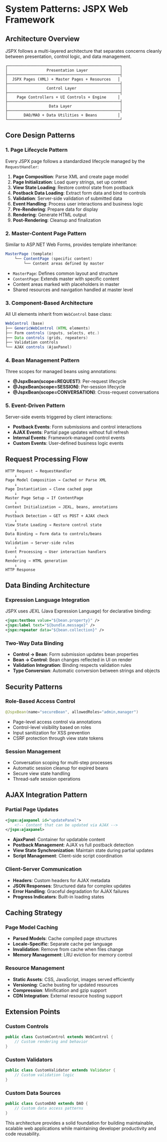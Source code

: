 # System Patterns: JSPX Web Framework

## Architecture Overview
JSPX follows a multi-layered architecture that separates concerns cleanly between presentation, control logic, and data management.

```
┌─────────────────────────────────────────────────┐
│                 Presentation Layer              │
├─────────────────────────────────────────────────┤
│  JSPX Pages (XML) + Master Pages + Resources   │
├─────────────────────────────────────────────────┤
│                 Control Layer                   │
├─────────────────────────────────────────────────┤
│    Page Controllers + UI Controls + Engine     │
├─────────────────────────────────────────────────┤
│                  Data Layer                     │
├─────────────────────────────────────────────────┤
│       DAO/MAO + Data Utilities + Beans         │
└─────────────────────────────────────────────────┘
```

## Core Design Patterns

### 1. Page Lifecycle Pattern
Every JSPX page follows a standardized lifecycle managed by the `RequestHandler`:

1. **Page Composition**: Parse XML and create page model
2. **Page Initialization**: Load query strings, set up context
3. **View State Loading**: Restore control state from postback
4. **Postback Data Loading**: Extract form data and bind to controls
5. **Validation**: Server-side validation of submitted data
6. **Event Handling**: Process user interactions and business logic
7. **Pre-Rendering**: Prepare data for display
8. **Rendering**: Generate HTML output
9. **Post-Rendering**: Cleanup and finalization

### 2. Master-Content Page Pattern
Similar to ASP.NET Web Forms, provides template inheritance:

```java
MasterPage (template)
    └── ContentPage (specific content)
        └── Content areas defined by master
```

- `MasterPage`: Defines common layout and structure
- `ContentPage`: Extends master with specific content
- Content areas marked with placeholders in master
- Shared resources and navigation handled at master level

### 3. Component-Based Architecture
All UI elements inherit from `WebControl` base class:

```java
WebControl (base)
├── GenericWebControl (HTML elements)
├── Form controls (inputs, selects, etc.)
├── Data controls (grids, repeaters)
├── Validation controls
└── AJAX controls (AjaxPanel)
```

### 4. Bean Management Pattern
Three scopes for managed beans using annotations:

- **@JspxBean(scope=REQUEST)**: Per-request lifecycle
- **@JspxBean(scope=SESSION)**: Per-session lifecycle  
- **@JspxBean(scope=CONVERSATION)**: Cross-request conversations

### 5. Event-Driven Pattern
Server-side events triggered by client interactions:

- **Postback Events**: Form submissions and control interactions
- **AJAX Events**: Partial page updates without full refresh
- **Internal Events**: Framework-managed control events
- **Custom Events**: User-defined business logic events

## Request Processing Flow

```
HTTP Request → RequestHandler
    ↓
Page Model Composition → Cached or Parse XML
    ↓
Page Instantiation → Clone cached page
    ↓
Master Page Setup → If ContentPage
    ↓
Context Initialization → JEXL, beans, annotations
    ↓
Postback Detection → GET vs POST + AJAX check
    ↓
View State Loading → Restore control state
    ↓
Data Binding → Form data to controls/beans
    ↓
Validation → Server-side rules
    ↓
Event Processing → User interaction handlers
    ↓
Rendering → HTML generation
    ↓
HTTP Response
```

## Data Binding Architecture

### Expression Language Integration
JSPX uses JEXL (Java Expression Language) for declarative binding:

```xml
<jspx:textbox value="${bean.property}" />
<jspx:label text="${bundle.message}" />
<jspx:repeater data="${bean.collection}" />
```

### Two-Way Data Binding
- **Control → Bean**: Form submission updates bean properties
- **Bean → Control**: Bean changes reflected in UI on render
- **Validation Integration**: Binding respects validation rules
- **Type Conversion**: Automatic conversion between strings and objects

## Security Patterns

### Role-Based Access Control
```java
@JspxBean(name="secureBean", allowedRoles="admin,manager")
```

- Page-level access control via annotations
- Control-level visibility based on roles
- Input sanitization for XSS prevention
- CSRF protection through view state tokens

### Session Management
- Conversation scoping for multi-step processes
- Automatic session cleanup for expired beans
- Secure view state handling
- Thread-safe session operations

## AJAX Integration Pattern

### Partial Page Updates
```xml
<jspx:ajaxpanel id="updatePanel">
    <!-- Content that can be updated via AJAX -->
</jspx:ajaxpanel>
```

- **AjaxPanel**: Container for updatable content
- **Postback Management**: AJAX vs full postback detection
- **View State Synchronization**: Maintain state during partial updates
- **Script Management**: Client-side script coordination

### Client-Server Communication
- **Headers**: Custom headers for AJAX metadata
- **JSON Responses**: Structured data for complex updates
- **Error Handling**: Graceful degradation for AJAX failures
- **Progress Indicators**: Built-in loading states

## Caching Strategy

### Page Model Caching
- **Parsed Models**: Cache compiled page structures
- **Locale-Specific**: Separate cache per language
- **Invalidation**: Remove from cache when files change
- **Memory Management**: LRU eviction for memory control

### Resource Management
- **Static Assets**: CSS, JavaScript, images served efficiently
- **Versioning**: Cache busting for updated resources
- **Compression**: Minification and gzip support
- **CDN Integration**: External resource hosting support

## Extension Points

### Custom Controls
```java
public class CustomControl extends WebControl {
    // Custom rendering and behavior
}
```

### Custom Validators
```java
public class CustomValidator extends Validator {
    // Custom validation logic
}
```

### Custom Data Sources
```java
public class CustomDAO extends DAO {
    // Custom data access patterns
}
```

This architecture provides a solid foundation for building maintainable, scalable web applications while maintaining developer productivity and code reusability.
